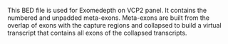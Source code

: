 This BED file is used for Exomedepth on VCP2 panel. It contains the numbered and unpadded meta-exons. Meta-exons are built from the overlap of exons with the capture regions and collapsed to build a virtual transcript that contains all exons of the collapsed transcripts.

